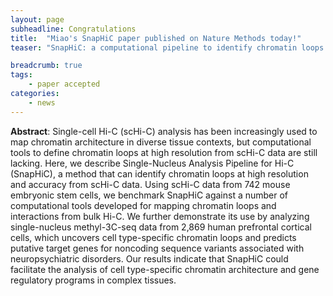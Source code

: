 ```yaml
---
layout: page
subheadline: Congratulations 
title:  "Miao's SnapHiC paper published on Nature Methods today!"
teaser: "SnapHiC: a computational pipeline to identify chromatin loops from single-cell Hi-C data"

breadcrumb: true
tags:
    - paper accepted 
categories:
    - news 
---
```

<b>Abstract</b>: 
Single-cell Hi-C (scHi-C) analysis has been increasingly used to map chromatin architecture in diverse tissue contexts, but computational tools to define chromatin loops at high resolution from scHi-C data are still lacking. Here, we describe Single-Nucleus Analysis Pipeline for Hi-C (SnapHiC), a method that can identify chromatin loops at high resolution and accuracy from scHi-C data. Using scHi-C data from 742 mouse embryonic stem cells, we benchmark SnapHiC against a number of computational tools developed for mapping chromatin loops and interactions from bulk Hi-C. We further demonstrate its use by analyzing single-nucleus methyl-3C-seq data from 2,869 human prefrontal cortical cells, which uncovers cell type-specific chromatin loops and predicts putative target genes for noncoding sequence variants associated with neuropsychiatric disorders. Our results indicate that SnapHiC could facilitate the analysis of cell type-specific chromatin architecture and gene regulatory programs in complex tissues.








